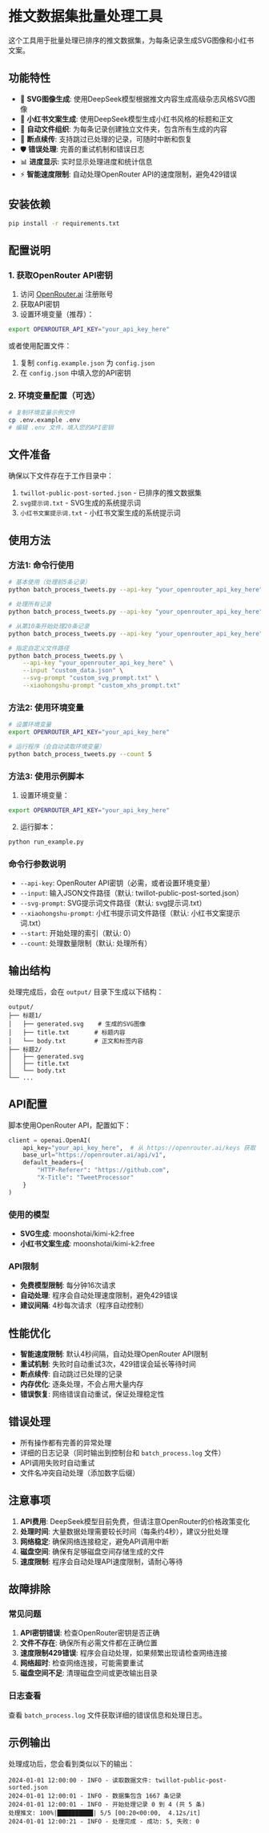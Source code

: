 # 推文数据集批量处理工具

这个工具用于批量处理已排序的推文数据集，为每条记录生成SVG图像和小红书文案。

## 功能特性

- 🎨 **SVG图像生成**: 使用DeepSeek模型根据推文内容生成高级杂志风格SVG图像
- 📝 **小红书文案生成**: 使用DeepSeek模型生成小红书风格的标题和正文
- 📁 **自动文件组织**: 为每条记录创建独立文件夹，包含所有生成的内容
- 🔄 **断点续传**: 支持跳过已处理的记录，可随时中断和恢复
- 🛡️ **错误处理**: 完善的重试机制和错误日志
- 📊 **进度显示**: 实时显示处理进度和统计信息
- ⚡ **智能速度限制**: 自动处理OpenRouter API的速度限制，避免429错误

## 安装依赖

```bash
pip install -r requirements.txt
```

## 配置说明

### 1. 获取OpenRouter API密钥

1. 访问 [OpenRouter.ai](https://openrouter.ai/keys) 注册账号
2. 获取API密钥
3. 设置环境变量（推荐）：

```bash
export OPENROUTER_API_KEY="your_api_key_here"
```

或者使用配置文件：

1. 复制 `config.example.json` 为 `config.json`
2. 在 `config.json` 中填入您的API密钥

### 2. 环境变量配置（可选）

```bash
# 复制环境变量示例文件
cp .env.example .env
# 编辑 .env 文件，填入您的API密钥
```

## 文件准备

确保以下文件存在于工作目录中：

1. `twillot-public-post-sorted.json` - 已排序的推文数据集
2. `svg提示词.txt` - SVG生成的系统提示词
3. `小红书文案提示词.txt` - 小红书文案生成的系统提示词

## 使用方法

### 方法1: 命令行使用

```bash
# 基本使用（处理前5条记录）
python batch_process_tweets.py --api-key "your_openrouter_api_key_here" --count 5

# 处理所有记录
python batch_process_tweets.py --api-key "your_openrouter_api_key_here"

# 从第10条开始处理20条记录
python batch_process_tweets.py --api-key "your_openrouter_api_key_here" --start 10 --count 20

# 指定自定义文件路径
python batch_process_tweets.py \
    --api-key "your_openrouter_api_key_here" \
    --input "custom_data.json" \
    --svg-prompt "custom_svg_prompt.txt" \
    --xiaohongshu-prompt "custom_xhs_prompt.txt"
```

### 方法2: 使用环境变量

```bash
# 设置环境变量
export OPENROUTER_API_KEY="your_api_key_here"

# 运行程序（会自动读取环境变量）
python batch_process_tweets.py --count 5
```

### 方法3: 使用示例脚本

1. 设置环境变量：

```bash
export OPENROUTER_API_KEY="your_api_key_here"
```

2. 运行脚本：

```bash
python run_example.py
```

### 命令行参数说明

- `--api-key`: OpenRouter API密钥（必需，或者设置环境变量）
- `--input`: 输入JSON文件路径（默认: twillot-public-post-sorted.json）
- `--svg-prompt`: SVG提示词文件路径（默认: svg提示词.txt）
- `--xiaohongshu-prompt`: 小红书提示词文件路径（默认: 小红书文案提示词.txt）
- `--start`: 开始处理的索引（默认: 0）
- `--count`: 处理数量限制（默认: 处理所有）

## 输出结构

处理完成后，会在 `output/` 目录下生成以下结构：

```
output/
├── 标题1/
│   ├── generated.svg    # 生成的SVG图像
│   ├── title.txt       # 标题内容
│   └── body.txt        # 正文和标签内容
├── 标题2/
│   ├── generated.svg
│   ├── title.txt
│   └── body.txt
└── ...
```

## API配置

脚本使用OpenRouter API，配置如下：

```python
client = openai.OpenAI(
    api_key="your_api_key_here",  # 从 https://openrouter.ai/keys 获取
    base_url="https://openrouter.ai/api/v1",
    default_headers={
        "HTTP-Referer": "https://github.com",
        "X-Title": "TweetProcessor"
    }
)
```

### 使用的模型

- **SVG生成**: moonshotai/kimi-k2:free
- **小红书文案生成**: moonshotai/kimi-k2:free

### API限制

- **免费模型限制**: 每分钟16次请求
- **自动处理**: 程序会自动处理速度限制，避免429错误
- **建议间隔**: 4秒每次请求（程序自动控制）

## 性能优化

- **智能速度限制**: 默认4秒间隔，自动处理OpenRouter API限制
- **重试机制**: 失败时自动重试3次，429错误会延长等待时间
- **断点续传**: 自动跳过已处理的记录
- **内存优化**: 逐条处理，不会占用大量内存
- **错误恢复**: 网络错误自动重试，保证处理稳定性

## 错误处理

- 所有操作都有完善的异常处理
- 详细的日志记录（同时输出到控制台和 `batch_process.log` 文件）
- API调用失败时自动重试
- 文件名冲突自动处理（添加数字后缀）

## 注意事项

1. **API费用**: DeepSeek模型目前免费，但请注意OpenRouter的价格政策变化
2. **处理时间**: 大量数据处理需要较长时间（每条约4秒），建议分批处理
3. **网络稳定**: 确保网络连接稳定，避免API调用中断
4. **磁盘空间**: 确保有足够磁盘空间存储生成的文件
5. **速度限制**: 程序会自动处理API速度限制，请耐心等待

## 故障排除

### 常见问题

1. **API密钥错误**: 检查OpenRouter密钥是否正确
2. **文件不存在**: 确保所有必需文件都在正确位置
3. **速度限制429错误**: 程序会自动处理，如果频繁出现请检查网络连接
4. **网络超时**: 检查网络连接，可能需要重试
5. **磁盘空间不足**: 清理磁盘空间或更改输出目录

### 日志查看

查看 `batch_process.log` 文件获取详细的错误信息和处理日志。

## 示例输出

处理成功后，您会看到类似以下的输出：

```
2024-01-01 12:00:00 - INFO - 读取数据文件: twillot-public-post-sorted.json
2024-01-01 12:00:01 - INFO - 数据集包含 1667 条记录
2024-01-01 12:00:01 - INFO - 开始处理记录 0 到 4 (共 5 条)
处理推文: 100%|██████████| 5/5 [00:20<00:00,  4.12s/it]
2024-01-01 12:00:21 - INFO - 处理完成 - 成功: 5, 失败: 0
```
